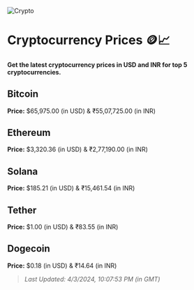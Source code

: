
![Crypto](https://www.techguide.com.au/wp-content/uploads/2020/11/crypto3.jpeg)

# Cryptocurrency Prices 🪙📈

#### Get the latest cryptocurrency prices in USD and INR for top 5 cryptocurrencies.

## Bitcoin

**Price:** $65,975.00 (in USD) & ₹55,07,725.00 (in INR)

## Ethereum

**Price:** $3,320.36 (in USD) & ₹2,77,190.00 (in INR)

## Solana

**Price:** $185.21 (in USD) & ₹15,461.54 (in INR)

## Tether

**Price:** $1.00 (in USD) & ₹83.55 (in INR)

## Dogecoin

**Price:** $0.18 (in USD) & ₹14.64 (in INR)

> _Last Updated: 4/3/2024, 10:07:53 PM (in GMT)_
